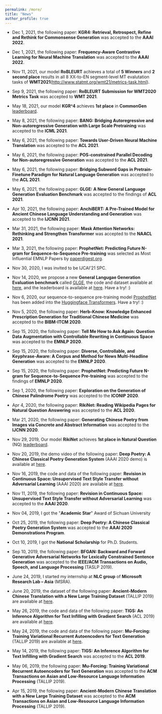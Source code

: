 ```yaml
---
permalink: /more/
title: "News"
author_profile: true
---
```

- Dec 1, 2021, the following paper: **KGR4: Retrieval, Retrospect, Refine and Rethink for Commonsense Generation** was accepted to the **AAAI 2022**.

- Dec 1, 2021, the following paper: **Frequency-Aware Contrastive Learning for Neural Machine Translation** was accepted to the **AAAI 2022**.

- Nov 11, 2021, our model **RoBLEURT** achieves a total of **5 Winners** and **2 second place** results in all 8 XX-to-EN segment-level MT evalutation tasks of **WMT2021**(http://www.statmt.org/wmt21/metrics-task.html).

- Sep 9, 2021, the following paper: **RoBLEURT Submission for WMT2020 Metrics Task** was accepted to **WMT 2021**.

- May 18, 2021, our model **KGR^4** achieves **1st place** in **CommonGen** [leaderboard](https://inklab.usc.edu/CommonGen/leaderboard.html).

- May 8, 2021, the following paper: **BANG: Bridging Autoregressive and Non-autoregressive Generation with Large Scale Pretraining** was accepted to the **ICML 2021**.

- May 6, 2021, the following paper: **Towards User-Driven Neural Machine Translation** was accepted to the **ACL 2021**. 

- May 6, 2021, the following paper: **POS-constrained Parallel Decoding for Non-autoregressive Generation** was accepted to the **ACL 2021**. 

- May 6, 2021, the following paper: **Bridging Subword Gaps in Pretrain-Finetune Paradigm for Natural Language Generation** was accepted to the **ACL 2021**. 

- May 6, 2021, the following paper: **GLGE: A New General Language Generation Evaluation Benchmark** was accepted to the findings of **ACL 2021**. 

- Apr 10, 2021, the following paper: **AnchiBERT: A Pre-Trained Model for Ancient Chinese Language Understanding and Generation** was accepted to the **IJCNN 2021**. 

- Mar 31, 2021, the following paper: **Mask Attention Networks: Rethinking and Strengthen Transformer** was accepted to the **NAACL 2021**. 

- Mar 3, 2021, the following paper: **ProphetNet: Predicting Future N-gram for Sequence-to-Sequence Pre-training** was selected as Most Influential EMNLP Papers by [paperdigest.org](https://www.paperdigest.org/2021/02/most-influential-emnlp-papers/).

- Nov 30, 2020, I was invited to be IJCAI'21 SPC.

- Nov 14, 2020, we propose a new **General Langugae Generation Evaluation benchmark** called [GLGE](https://arxiv.org/abs/2011.11928), the code and dataset available at [here](https://github.com/microsoft/glge), and the leaderboard is available at [here](https://microsoft.github.io/glge/). Have a try! :)

- Nov 6, 2020, our sequence-to-sequence pre-training model [ProphetNet](https://www.aclweb.org/anthology/2020.findings-emnlp.217.pdf) has been added into the [Huggingface Transformers](https://github.com/huggingface/transformers). Have a try! :)

- Nov 5, 2020, the following paper: **Herb-Know: Knowledge Enhanced Prescription Generation for Traditional Chinese Medicine**  was accepted to the **BIBM-ITCM 2020**. 

- Sep 15, 2020, the following paper: **Tell Me How to Ask Again: Question Data Augmentation with Controllable Rewriting in Continuous Space** was accepted to the **EMNLP 2020**. 

- Sep 15, 2020, the following paper: **Diverse, Controllable, and Keyphrase-Aware: A Corpus and Method for News Multi-Headline Generation** was accepted to the **EMNLP 2020**. 

- Sep 15, 2020, the following paper: **ProphetNet: Predicting Future N-gram for Sequence-to-Sequence Pre-training** was accepted to the findings of **EMNLP 2020**. 

- Sep 1, 2020, the following paper: **Exploration on the Generation of Chinese Palindrome Poetry** was accepted to the **ICONIP 2020**. 

- Apr 4, 2020, the following paper: **RikiNet: Reading Wikipedia Pages for Natural Question Answering** was accepted to the **ACL 2020**. 

- Mar 21, 2020, the following paper: **Generating Chinese Poetry from Images via Concrete and Abstract Information** was accepted to the **IJCNN 2020**. 

- Nov 29, 2019, Our model **RikiNet** achieves **1st place in Natural Question** (NQ) [leaderboard](https://ai.google.com/research/NaturalQuestions/leaderboard).

- Nov 20, 2019, the demo video of the following paper: **Deep Poetry: A Chinese Classical Poetry Generation System** (AAAI 2020 demo) is available at [here](https://youtu.be/jD1R_u9TA3M).

- Nov 16, 2019, the code and data of the following paper: **Revision in Continuous Space: Unsupervised Text Style Transfer without Adversarial Learning** (AAAI 2020) are available at [here](https://github.com/dayihengliu/Fine-Grained-Style-Transfer).

- Nov 11, 2019, the following paper: **Revision in Continuous Space: Unsupervised Text Style Transfer without Adversarial Learning** was accepted to the **AAAI 2020**. 

- Nov 04, 2019, I got the "**Academic Star**" Award of Sichuan University

- Oct 25, 2019, the following paper: **Deep Poetry: A Chinese Classical Poetry Generation System** was accepted to the **AAAI 2020 Demonstrations Program**. 

- Oct 10, 2019, I got the **National Scholarship** for Ph.D. Students.  

- Sep 10, 2019, the following paper: **BFGAN: Backward and Forward Generative Adversarial Networks for Lexically Constrained Sentence Generation** was accepted to the **IEEE/ACM Transactions on Audio, Speech, and Language Processing** (TASLP 2019).  

- June 24, 2019, I started my internship at **NLC group** of **Microsoft Research Lab – Asia** (MSRA).

- June 20, 2019, the dataset of the following paper: **Ancient-Modern Chinese Translation with a New Large Training Dataset** (TALLIP 2019) are available at [here](https://github.com/dayihengliu/a2m_chineseNMT).

- May 26, 2019, the code and data of the following paper: **TIGS: An Inference Algorithm for Text Inﬁlling with Gradient Search** (ACL 2019) are available at [here](https://github.com/dayihengliu/Text-Infilling-Gradient-Search).

- May 24, 2019, the code and data of the following paper: **Mu-Forcing: Training Variational Recurrent Autoencoders for Text Generation** (TALLIP 2019) are available at [here](https://github.com/dayihengliu/Mu-Forcing-VRAE).

- May 14, 2019, the following paper: **TIGS: An Inference Algorithm for Text Inﬁlling with Gradient Search** was accepted to the **ACL 2019**.  

- May 06, 2019, the following paper: **Mu-Forcing: Training Variational Recurrent Autoencoders for Text Generation** was accepted to the **ACM Transactions on Asian and Low-Resource Language Information Processing** (TALLIP 2019).

- Apr 15, 2019, the following paper: **Ancient-Modern Chinese Translation with a New Large Training Dataset** was accepted to the **ACM Transactions on Asian and Low-Resource Language Information Processing** (TALLIP 2019).

